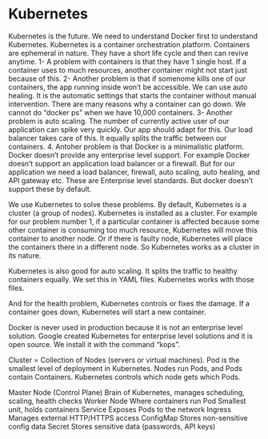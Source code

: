# Kubernetes
Kubernetes is the future. We need to understand Docker first to understand Kubernetes.
Kubernetes is a container orchestration platform.
Containers are ephemeral in nature. They have a short life cycle and then can revive anytime.
1- A problem with containers is that they have 1 single host. If a container uses to much resources, another container might not start just because of this.
2- Another problem is that if somenome kills one of our containers, the app running inside won’t be accessible. We can use auto healing. It is the automatic settings that starts the container without manual intervention. There are many reasons why a container can go down. We cannot do “docker ps” when we have 10,000 containers.
3- Another problem is auto scaling. The number of currently active user of our application can spike very quickly. Our app should adapt for this. Our load balancer takes care of this. It equally splits the traffic between our containers.
4. Antoher problem is that Docker is a minimalistic platform. Docker doesn’t provide any enterprise level support. For example Docker doesn’t support an application load balancer or a firewall. But for our application we need a load balancer, firewall, auto scaling, auto healing, and API gateway etc. These are Enterprise level standards. But docker doesn’t support these by default. 

We use Kubernetes to solve these problems. 
By default, Kubernetes is a cluster (a group of nodes).
Kubernetes is installed as a cluster. For example for our problem number 1, if a particular container is affected because some other container is consuming too much resource, Kubernetes will move this container to another node. Or if there is faulty node, Kubernetes will place the containers there in a different node. So Kubernetes works as a cluster in its nature.

Kubernetes is also good for auto scaling. It splits the traffic to healthy containers equally. We set this in YAML files. Kubernetes works with those files.

And for the health problem, Kubernetes controls or fixes the damage. If a container goes down, Kubernetes will start a new container. 

Docker is never used in production because it is not an enterprise level solution. Google created Kubernetes for enterprise level solutions and it is open source.
 We install it with the command “kops”.

Cluster = Collection of Nodes (servers or virtual machines).
Pod is the smallest level of deployment in Kubernetes.
Nodes run Pods, and Pods contain Containers.
Kubernetes controls which node gets which Pods.

Master Node (Control Plane)	Brain of Kubernetes, manages scheduling, scaling, health checks
Worker Node	Where containers run
Pod	Smallest unit, holds containers
Service	Exposes Pods to the network
Ingress	Manages external HTTP/HTTPS access
ConfigMap	Stores non-sensitive config data
Secret	Stores sensitive data (passwords, API keys)


